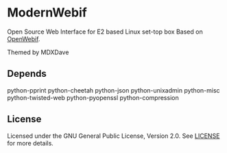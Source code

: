 ModernWebif
=========
Open Source Web Interface for E2 based Linux set-top box
Based on [OpenWebif](https://github.com/E2OpenPlugins/e2openplugin-OpenWebif).

Themed by MDXDave

Depends
-------
python-pprint
python-cheetah
python-json
python-unixadmin
python-misc
python-twisted-web
python-pyopenssl
python-compression

License
-------
Licensed under the GNU General Public License, Version 2.0. See [LICENSE](https://github.com/MDXDave/ModernWebif/blob/master/LICENSE.txt) for more details.
